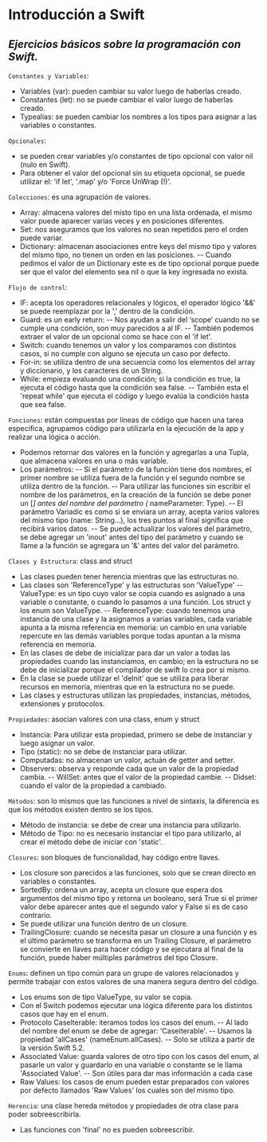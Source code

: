 # Introducción a Swift
## _Ejercicios básicos sobre la programación con Swift._

`Constantes y Variables`: 
- Variables (var): pueden cambiar su valor luego de haberlas creado.
- Constantes (let): no se puede cambiar  el valor luego de haberlas creado.
- Typealias: se pueden cambiar los nombres a los tipos para asignar a las variables o constantes.

`Opcionales`:
- se pueden crear variables y/o constantes de tipo opcional con valor nil (nulo en Swift).
- Para obtener el valor del opcional sin su etiqueta opcional, se puede utilizar el: 'if let', '.map' y/o 'Force UnWrap (!)'.

`Colecciones`: es una agrupación de valores.
- Array: almacena valores del misto tipo en una lista ordenada, el mismo valor puede aparecer varias veces y en posiciones diferentes.
- Set: nos aseguramos que los valores no sean repetidos pero el orden puede variar.
- Dictionary: almacenan asociaciones entre keys del mismo tipo y valores del mismo tipo, no tienen un orden en las posiciones.
-- Cuando pedimos el valor de un Dictionary este es de tipo opcional porque puede ser que el valor del elemento sea nil o que la key ingresada no exista.

`Flujo de control`:
- IF: acepta los operadores relacionales y lógicos, el operador lógico '&&' se puede reemplazar por la ',' dentro de la condición.
- Guard: es un early return:
-- Nos ayudan a salir del ‘scope’ cuando no se cumple una condición, son muy parecidos a al IF.
-- También podemos extraer el valor de un opcional como se hace con el 'if let'.
- Switch: cuando tenemos un valor y los comparamos con distintos casos, si no cumple con alguno se ejecuta un caso por defecto.
- For-in: se utiliza dentro de una secuencia como los elementos del array y diccionario, y los caracteres de un String.
- While: empieza evaluando una condición; si la condición es true, la ejecuta el código hasta que la condición sea false.
-- También esta el 'repeat while' que ejecuta el código y luego evalúa la condición hasta que sea false.

`Funciones`: están compuestas por líneas de código que hacen una tarea especifica, agrupamos código para utilizarla en la ejecución de la app y realizar una lógica o acción.
- Podemos retornar dos valores en la función y agregarlas a una Tupla, que almacena valores en una o más variable.
- Los parámetros:
-- Si el parámetro de la función tiene dos nombres, el primer nombre se utiliza fuera de la función y el segundo nombre se utiliza dentro de la función.
-- Para utilizar las funciones sin escribir el nombre de los parámetros, en la creación de la función se debe poner un [_] antes del nombre del parámetro (_ nameParameter: Type).
-- El parámetro Variadic es como si se enviara un array, acepta varios valores del mismo tipo (name: String...), los tres puntos al final significa que recibirá varios datos.
-- Se puede actualizar los valores del parámetro, se debe agregar un 'inout' antes del tipo del parámetro y cuando se llame a la función se agregara un '&' antes del valor del parámetro.

`Clases y Estructura`: class and struct
- Las clases pueden tener herencia mientras que las estructuras no.
- Las clases son 'ReferenceType' y las estructuras son 'ValueType'
--ValueType: es un tipo cuyo valor se copia cuando es asignado a una variable o constante, o cuando lo pasamos a una función. Los struct y los enum son ValueType.
-- ReferenceType: cuando tenemos una instancia de una clase y la asignamos a varias variables, cada variable apunta a la misma referencia en memoria: un cambio en una variable repercute en las demás variables porque todas apuntan a la misma referencia en memoria.
- En las clases de debe de inicializar para dar un valor a todas las propiedades cuando las instanciamos, en cambio; en la estructura no se debe de inicializar porque el compilador de swift lo crea por si mismo.
- En la clase se puede utilizar el 'deInit' que se utiliza para liberar recursos en memoria, mientras que en la estructura no se puede.
- Las clases y estructuras utilizan las propiedades, instancias, métodos, extensiones y protocolos.

`Propiedades`: asocian valores con una class, enum y struct
- Instancia: Para utilizar esta propiedad, primero se debe de instanciar y luego asignar un valor.
- Tipo (static): no se debe de instanciar para utilizar.
- Computadas: no almacenan un valor, actuán de getter and setter.
- Observers: observa y responde cada que un valor de la propiedad cambia.
-- WillSet: antes que el valor de la propiedad cambie.
-- Didset: cuando el valor de la propiedad a cambiado.

`Métodos`: son lo mismos que las funciones a nivel de sintaxis, la diferencia es que los métodos existen dentro se los tipos.
- Método de instancia: se debe de crear una instancia para utilizarlo.
- Método de Tipo: no es necesario instanciar el tipo para utilizarlo, al crear el método debe de iniciar con 'static'.

`Closures`: son bloques de funcionalidad, hay código entre llaves.
- Los closure son parecidos a las funciones, solo que se crean directo en variables o constantes.
- SortedBy: ordena un array, acepta un closure que espera dos argumentos del mismo tipo y retorna un booleano, será True si el primer valor debe aparecer antes que el segundo valor y False si es de caso contrario.
- Se puede utilizar una función dentro de un closure.
- TrailingClosure: cuando se necesita pasar un closure a una función y es el último parámetro se transforma en un Trailing Closure, el parámetro se convierte en llaves para hacer código y se ejecutara al final de la función, puede haber múltiples parámetros del tipo Closure.

`Enums`: definen un tipo común para un grupo de valores relacionados y permite trabajar con estos valores de una manera segura dentro del código.
- Los enums son de tipo ValueType, su valor se copia.
- Con el Switch podemos ejecutar una lógica diferente para los distintos casos que hay en el enum.
- Protocolo Caselterable: iteramos todos los casos del enum.
-- Al lado del nombre del enum se debe de agregar: 'CaseIterable'.
-- Usamos la propiedad 'allCases' (nameEnum.allCases).
-- Solo se utiliza a partir de la versión Swift 5.2.
- Associated Value: guarda valores de otro tipo con los casos del enum, al pasarle un valor y guardarlo en una variable o constante se le llama 'Associated Value'.
-- Son útiles para dar mas información a cada case
- Raw Values: los casos de enum pueden estar preparados con valores por defecto llamados 'Raw Values' los cuales son del mismo tipo.

`Herencia`: una clase hereda métodos y propiedades de otra clase para poder sobreescribirla.
- Las funciones con 'final' no es pueden sobreescribir.